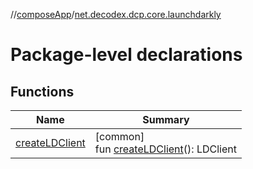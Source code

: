 //[composeApp](../../index.md)/[net.decodex.dcp.core.launchdarkly](index.md)

# Package-level declarations

## Functions

| Name | Summary |
|---|---|
| [createLDClient](create-l-d-client.md) | [common]<br>fun [createLDClient](create-l-d-client.md)(): LDClient |
